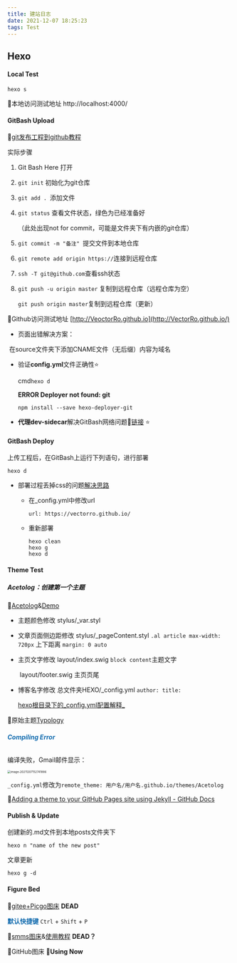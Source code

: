 ```yaml
---
title: 建站日志
date: 2021-12-07 18:25:23
tags: Test
---
```


## Hexo

#### Local Test

```shell
hexo s
```

🔗本地访问测试地址 http://localhost:4000/





#### GitBash Upload

🔗[git发布工程到github教程](https://blog.csdn.net/qq_35159647/article/details/81230100)

实际步骤

1. Git Bash Here 打开

2. `git init` 初始化为git仓库

3. `git add . `添加文件

4. `git status` 查看文件状态，绿色为已经准备好 

   （此处出现not for commit，可能是文件夹下有内嵌的git仓库）

5. `git commit -m "备注" `提交文件到本地仓库

6. ```git remote add origin https://```连接到远程仓库

7. `ssh -T git@github.com`查看ssh状态

8. `git push -u origin master` 复制到远程仓库（远程仓库为空）

   `git push origin master`复制到远程仓库（更新）

   

🔗Github访问测试地址 [http://VeoctorRo.github.io](http://VectorRo.github.io/)

- 页面出错解决方案：

​		在source文件夹下添加CNAME文件（无后缀）内容为域名

- 验证**config.yml**文件正确性⭐

  cmd`hexo d`

  **ERROR Deployer not found: git**

  ```
  npm install --save hexo-deployer-git
  ```


- **代理dev-sidecar**解决GitBash网络问题🔗[链接](https://github.com/docmirror/dev-sidecar/releases) ⭐





#### GitBash Deploy

上传工程后，在GitBash上运行下列语句，进行部署

```
hexo d
```

- 部署过程丢掉css的问题[解决思路](https://blog.csdn.net/StarryaSky/article/details/83378011?utm_medium=distribute.wap_relevant.none-task-blog-2~default~baidujs_baidulandingword~default-0.wap_blog_relevant_default&spm=1001.2101.3001.4242.1)

  - 在_config.yml中修改url

    ```
    url: https://vectorro.github.io/
    ```

  - 重新部署

    ```
    hexo clean
    hexo g
    hexo d
    ```






#### Theme Test

##### Acetolog：创建第一个主题

🔗[Acetolog](https://github.com/iGuan7u/Acetolog)&[Demo](https://iguan7u.cn/)

- 主题颜色修改 stylus/_var.styl

- 文章页面侧边距修改 stylus/_pageContent.styl  `.al article max-width: 720px`  上下距离 `margin: 0 auto`

- 主页文字修改 layout/index.swig `block content`主题文字

  ​                        layout/footer.swig 主页页尾

- 博客名字修改 总文件夹HEXO/_config.yml `author: title: `

  [hexo根目录下的_config.yml配置解释_](https://blog.csdn.net/zemprogram/article/details/104288872)

🔗原始主题[Typology](https://demo.mekshq.com/typology/) 





###### <strong style="color:#126bae;">Compiling Error</strong>

编译失败，Gmail邮件显示：

<img src="https://s2.loli.net/2021/12/07/rEwzplHD4s86LO7.png" alt="image-20211207152741886" style="zoom:45%;" />

`_config.yml`修改为`remote_theme: 用户名/用户名.github.io/themes/Acetolog`

🔗[Adding a theme to your GitHub Pages site using Jekyll - GitHub Docs](https://docs.github.com/en/pages/setting-up-a-github-pages-site-with-jekyll/adding-a-theme-to-your-github-pages-site-using-jekyll)





#### Publish & Update

创建新的.md文件到本地posts文件夹下

```shell
hexo n "name of the new post"
```

文章更新

```
hexo g -d 
```





#### Figure Bed

🔗[gitee+Picgo图床](https://cloud.tencent.com/developer/article/1801576?from=article.detail.1766197) **DEAD**

<strong style="color:#126bae;">默认快捷键</strong> `Ctrl` + `Shift` + `P `

🔗[smms图床](https://sm.ms/)&[使用教程](https://zhuanlan.zhihu.com/p/137310314) **DEAD？**

🔗GitHub图床 🙂**Using Now**


